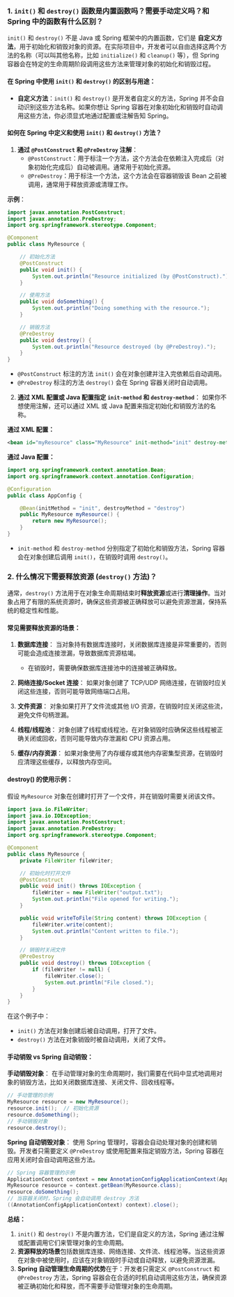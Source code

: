 ### 1. **`init()` 和 `destroy()` 函数是内置函数吗？需要手动定义吗？和 Spring 中的函数有什么区别？**

`init()` 和 `destroy()` 不是 Java 或 Spring 框架中的内置函数，它们是 **自定义方法**，用于初始化和销毁对象的资源。在实际项目中，开发者可以自由选择这两个方法的名称（可以叫其他名称，比如 `initialize()` 和 `cleanup()` 等），但 Spring 容器会在特定的生命周期阶段调用这些方法来管理对象的初始化和销毁过程。

#### **在 Spring 中使用 `init()` 和 `destroy()` 的区别与用途**：

- **自定义方法**：`init()` 和 `destroy()` 是开发者自定义的方法，Spring 并不会自动识别这些方法名称。如果你想让 Spring 容器在对象初始化和销毁时自动调用这些方法，你必须显式地通过配置或注解告知 Spring。

#### **如何在 Spring 中定义和使用 `init()` 和 `destroy()` 方法？**

1. **通过 `@PostConstruct` 和 `@PreDestroy` 注解**：
   - `@PostConstruct`：用于标注一个方法，这个方法会在依赖注入完成后（对象初始化完成后）自动被调用。通常用于初始化资源。
   - `@PreDestroy`：用于标注一个方法，这个方法会在容器销毁该 Bean 之前被调用，通常用于释放资源或清理工作。

**示例**：

```java
import javax.annotation.PostConstruct;
import javax.annotation.PreDestroy;
import org.springframework.stereotype.Component;

@Component
public class MyResource {

    // 初始化方法
    @PostConstruct
    public void init() {
        System.out.println("Resource initialized (by @PostConstruct).");
    }

    // 使用方法
    public void doSomething() {
        System.out.println("Doing something with the resource.");
    }

    // 销毁方法
    @PreDestroy
    public void destroy() {
        System.out.println("Resource destroyed (by @PreDestroy).");
    }
}
```

- `@PostConstruct` 标注的方法 `init()` 会在对象创建并注入完依赖后自动调用。
- `@PreDestroy` 标注的方法 `destroy()` 会在 Spring 容器关闭时自动调用。

2. **通过 XML 配置或 Java 配置指定 `init-method` 和 `destroy-method`**：
   如果你不想使用注解，还可以通过 XML 或 Java 配置来指定初始化和销毁方法的名称。

**通过 XML 配置：**

```xml
<bean id="myResource" class="MyResource" init-method="init" destroy-method="destroy"/>
```

**通过 Java 配置：**

```java
import org.springframework.context.annotation.Bean;
import org.springframework.context.annotation.Configuration;

@Configuration
public class AppConfig {

    @Bean(initMethod = "init", destroyMethod = "destroy")
    public MyResource myResource() {
        return new MyResource();
    }
}
```

- `init-method` 和 `destroy-method` 分别指定了初始化和销毁方法，Spring 容器会在对象创建后调用 `init()`，在销毁时调用 `destroy()`。

### 2. **什么情况下需要释放资源 (`destroy()` 方法)？**

通常，`destroy()` 方法用于在对象生命周期结束时**释放资源**或进行**清理操作**。当对象占用了有限的系统资源时，确保这些资源被正确释放可以避免资源泄漏，保持系统的稳定性和性能。

#### **常见需要释放资源的场景**：
1. **数据库连接**：
   当对象持有数据库连接时，关闭数据库连接是非常重要的，否则可能会造成连接泄漏，导致数据库资源枯竭。
   - 在销毁时，需要确保数据库连接池中的连接被正确释放。

2. **网络连接/Socket 连接**：
   如果对象创建了 TCP/UDP 网络连接，在销毁时应关闭这些连接，否则可能导致网络端口占用。

3. **文件资源**：
   对象如果打开了文件流或其他 I/O 资源，在销毁时应关闭这些流，避免文件句柄泄漏。

4. **线程/线程池**：
   对象创建了线程或线程池，在对象销毁时应确保这些线程被正确关闭或回收，否则可能导致内存泄漏和 CPU 资源占用。

5. **缓存/内存资源**：
   如果对象使用了内存缓存或其他内存密集型资源，在销毁时应清理这些缓存，以释放内存空间。

#### **destroy() 的使用示例**：
假设 `MyResource` 对象在创建时打开了一个文件，并在销毁时需要关闭该文件。

```java
import java.io.FileWriter;
import java.io.IOException;
import javax.annotation.PostConstruct;
import javax.annotation.PreDestroy;
import org.springframework.stereotype.Component;

@Component
public class MyResource {
    private FileWriter fileWriter;

    // 初始化时打开文件
    @PostConstruct
    public void init() throws IOException {
        fileWriter = new FileWriter("output.txt");
        System.out.println("File opened for writing.");
    }

    public void writeToFile(String content) throws IOException {
        fileWriter.write(content);
        System.out.println("Content written to file.");
    }

    // 销毁时关闭文件
    @PreDestroy
    public void destroy() throws IOException {
        if (fileWriter != null) {
            fileWriter.close();
            System.out.println("File closed.");
        }
    }
}
```

在这个例子中：
- `init()` 方法在对象创建后被自动调用，打开了文件。
- `destroy()` 方法在对象销毁时被自动调用，关闭了文件。

#### **手动销毁 vs Spring 自动销毁：**

**手动销毁对象**：
在手动管理对象的生命周期时，我们需要在代码中显式地调用对象的销毁方法，比如关闭数据库连接、关闭文件、回收线程等。

```java
// 手动管理的示例
MyResource resource = new MyResource();
resource.init();  // 初始化资源
resource.doSomething();
// 手动销毁对象
resource.destroy();
```

**Spring 自动销毁对象**：
使用 Spring 管理时，容器会自动处理对象的创建和销毁。开发者只需要定义 `@PreDestroy` 或使用配置来指定销毁方法，Spring 容器在应用关闭时会自动调用这些方法。

```java
// Spring 容器管理的示例
ApplicationContext context = new AnnotationConfigApplicationContext(AppConfig.class);
MyResource resource = context.getBean(MyResource.class);
resource.doSomething();
// 当容器关闭时，Spring 会自动调用 destroy 方法
((AnnotationConfigApplicationContext) context).close();
```

**总结：**
1. `init()` 和 `destroy()` 不是内置方法，它们是自定义的方法，Spring 通过注解或配置调用它们来管理对象的生命周期。
2. **资源释放的场景**包括数据库连接、网络连接、文件流、线程池等。当这些资源在对象中被使用时，应该在对象销毁时手动或自动释放，以避免资源泄漏。
3. **Spring 自动管理生命周期的优势**在于：开发者只需定义 `@PostConstruct` 和 `@PreDestroy` 方法，Spring 容器会在合适的时机自动调用这些方法，确保资源被正确初始化和释放，而不需要手动管理对象的生命周期。